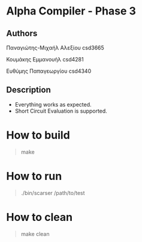 # Alpha Compiler - Phase 3

## Authors  

Παναγιώτης-Μιχαήλ Αλεξίου csd3665  

Κουμάκης Εμμανουήλ csd4281  

Ευθύμης Παπαγεωργίου csd4340

## Description

+ Everything works as expected.  
+ Short Circuit Evaluation is supported.

# How to build
> make

# How to run
> ./bin/scarser /path/to/test

# How to clean
> make clean
